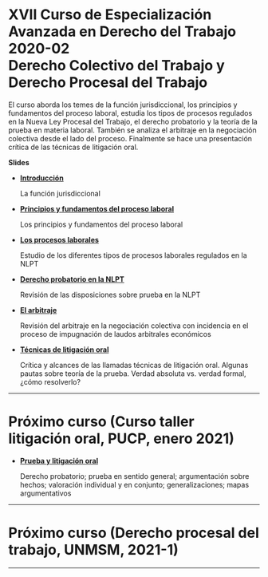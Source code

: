 # XVII Curso de Especialización Avanzada en Derecho del Trabajo 2020-02</br>Derecho Colectivo del Trabajo y Derecho Procesal del Trabajo

El curso aborda los temes de la función jurisdiccional, los principios y fundamentos del proceso laboral, estudia los tipos de procesos regulados en la Nueva Ley Procesal del Trabajo, el derecho probatorio y la teoría de la prueba en materia laboral. También se analiza el arbitraje en la negociación colectiva desde el lado del proceso. Finalmente se hace una presentación crítica de las técnicas de litigación oral.

**Slides**

 * [**Introducción**](https://paulparedes.github.io/slides/17cea-dt-1.html)
 
   La función jurisdiccional
   
 * [**Principios y fundamentos del proceso laboral**](https://paulparedes.github.io/slides/17cea-dt-2.html)
 
   Los principios y fundamentos del proceso laboral
   
 * [**Los procesos laborales**](https://paulparedes.github.io/slides/17cea-dt-3.html)
 
   Estudio de los diferentes tipos de procesos laborales regulados en la NLPT
   
 * [**Derecho probatorio en la NLPT**](https://paulparedes.github.io/slides/17cea-dt-4.html)
 
   Revisión de las disposiciones sobre prueba en la NLPT
   
 * [**El arbitraje**](https://paulparedes.github.io/slides/17cea-dt-5.html)
 
   Revisión del arbitraje en la negociación colectiva con incidencia en el proceso de impugnación de laudos arbitrales económicos
   
 * [**Técnicas de litigación oral**](https://paulparedes.github.io/slides/17cea-dt-6.html)
 
   Crítica y alcances de las llamadas técnicas de litigación oral. Algunas pautas sobre teoría de la prueba. Verdad absoluta vs. verdad formal, ¿cómo resolverlo?
   

* * *

# Próximo curso (Curso taller litigación oral, PUCP, enero 2021)

 * [**Prueba y litigación oral**](https://paulparedes.github.io/slides/pucp-2021-tlo-prueba.html)
 
   Derecho probatorio; prueba en sentido general; argumentación sobre hechos; valoración individual y en conjunto; generalizaciones; mapas argumentativos


* * *

# Próximo curso (Derecho procesal del trabajo, UNMSM, 2021-1)


* * *
